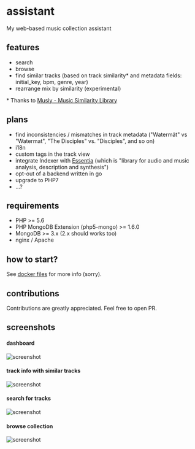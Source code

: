 # assistant
My web-based music collection assistant

## features
- search
- browse
- find similar tracks (based on track similarity* and metadata fields: initial_key, bpm, genre, year)
- rearrange mix by similarity (experimental)

\* Thanks to [Musly - Music Similarity Library](https://github.com/dominikschnitzer/musly)

## plans
- find inconsistencies / mismatches in track metadata ("Watermät" vs "Watermat", "The Disciples" vs. "Disciples", and so on)
- i18n
- custom tags in the track view
- integrate Indexer with [Essentia](https://github.com/MTG/essentia) (which is "library for audio and music analysis, description and synthesis")
- opt-out of a backend written in go
- upgrade to PHP7
- ...?

## requirements
- PHP >= 5.6
- PHP MongoDB Extension (php5-mongo) >= 1.6.0
- MongoDB >= 3.x (2.x should works too)
- nginx / Apache

## how to start?

See [docker files](https://github.com/iammordaty/docker-files/tree/master/assistant) for more info (sorry).

## contributions
Contributions are greatly appreciated. Feel free to open PR.

## screenshots

#### dashboard
![screenshot](http://i.imgur.com/iyTds3w.png "Dashboard")

#### track info with similar tracks
![screenshot](http://i.imgur.com/vs80weq.png "Track")

#### search for tracks
![screenshot](http://i.imgur.com/diZJn6a.png "Search")

#### browse collection
![screenshot](http://i.imgur.com/lwRAgRz.png "Browse")
